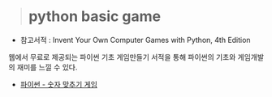 > # python basic game
- 참고서적 : Invent Your Own Computer Games with Python, 4th Edition

웹에서 무료로 제공되는 파이썬 기초 게임만들기 서적을 통해 파이썬의 기초와 게임개발의 재미를 느낄 수 있다.

- [파이썬 - 숫자 맞추기 게임](https://blueconecell.tistory.com/14)

